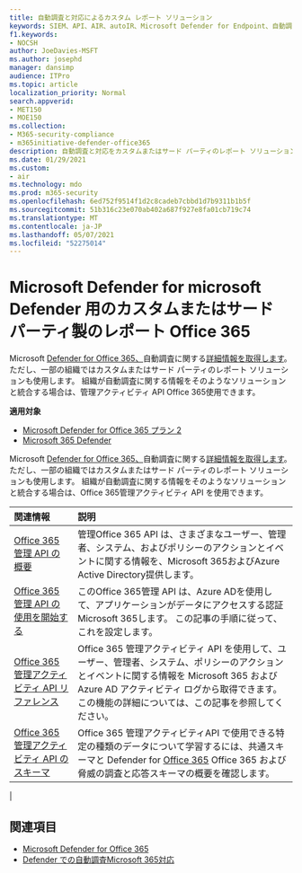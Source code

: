 ```yaml
---
title: 自動調査と対応によるカスタム レポート ソリューション
keywords: SIEM、API、AIR、autoIR、Microsoft Defender for Endpoint、自動調査、統合、カスタム レポート
f1.keywords:
- NOCSH
author: JoeDavies-MSFT
ms.author: josephd
manager: dansimp
audience: ITPro
ms.topic: article
localization_priority: Normal
search.appverid:
- MET150
- MOE150
ms.collection:
- M365-security-compliance
- m365initiative-defender-office365
description: 自動調査と対応をカスタムまたはサード パーティのレポート ソリューションに統合する方法について説明します。
ms.date: 01/29/2021
ms.custom:
- air
ms.technology: mdo
ms.prod: m365-security
ms.openlocfilehash: 6ed752f9514f1d2c8cadeb7cbbd1d7b9311b1b5f
ms.sourcegitcommit: 51b316c23e070ab402a687f927e8fa01cb719c74
ms.translationtype: MT
ms.contentlocale: ja-JP
ms.lasthandoff: 05/07/2021
ms.locfileid: "52275014"
---
```

# <a name="custom-or-third-party-reporting-solutions-for-microsoft-defender-for-office-365"></a>Microsoft Defender for microsoft Defender 用のカスタムまたはサード パーティ製のレポート Office 365

Microsoft [Defender for Office 365、](defender-for-office-365.md)自動調査に関する[詳細情報を取得します](air-view-investigation-results.md)。 ただし、一部の組織ではカスタムまたはサード パーティのレポート ソリューションも使用します。 組織が自動調査に関する情報を[](office-365-air.md)そのようなソリューションと統合する場合は、管理アクティビティ API Office 365使用できます。

**適用対象**
- [Microsoft Defender for Office 365 プラン 2](defender-for-office-365.md)
- [Microsoft 365 Defender](../defender/microsoft-365-defender.md)

Microsoft [Defender for Office 365、](defender-for-office-365.md)自動調査に関する[詳細情報を取得します](air-view-investigation-results.md)。 ただし、一部の組織ではカスタムまたはサード パーティのレポート ソリューションも使用します。 組織が自動調査に関する情報をそのようなソリューションと統合する場合は、Office 365管理アクティビティ API を使用できます。

|関連情報|説明|
|:---|:---|
|[Office 365 管理 API の概要](/office/office-365-management-api/office-365-management-apis-overview)|管理Office 365 API は、さまざまなユーザー、管理者、システム、およびポリシーのアクションとイベントに関する情報を、Microsoft 365およびAzure Active Directory提供します。|
|[Office 365 管理 API の使用を開始する](/office/office-365-management-api/get-started-with-office-365-management-apis)|このOffice 365管理 API は、Azure ADを使用して、アプリケーションがデータにアクセスする認証Microsoft 365します。 この記事の手順に従って、これを設定します。|
|[Office 365 管理アクティビティ API リファレンス](/office/office-365-management-api/office-365-management-activity-api-reference)|Office 365 管理アクティビティ API を使用して、ユーザー、管理者、システム、ポリシーのアクションとイベントに関する情報を Microsoft 365 および Azure AD アクティビティ ログから取得できます。 この機能の詳細については、この記事を参照してください。|
|[Office 365 管理アクティビティ API のスキーマ](/office/office-365-management-api/office-365-management-activity-api-schema)|Office 365 管理アクティビティ[](/office/office-365-management-api/office-365-management-activity-api-schema#common-schema)API で使用できる特定の種類のデータについて学習するには、共通スキーマと Defender for [Office 365](/office/office-365-management-api/office-365-management-activity-api-schema#office-365-advanced-threat-protection-and-threat-investigation-and-response-schema) Office 365 および脅威の調査と応答スキーマの概要を確認します。|
|

## <a name="see-also"></a>関連項目

- [Microsoft Defender for Office 365](defender-for-office-365.md)
- [Defender での自動調査Microsoft 365対応](/microsoft-365/security/defender/m365d-autoir)
